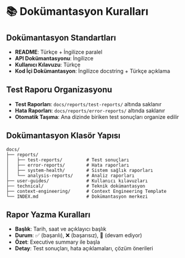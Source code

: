 # 📚 Dokümantasyon Kuralları

## Dokümantasyon Standartları
- **README**: Türkçe + İngilizce paralel
- **API Dokümantasyonu**: İngilizce
- **Kullanıcı Kılavuzu**: Türkçe
- **Kod İçi Dokümantasyon**: İngilizce docstring + Türkçe açıklama

## Test Raporu Organizasyonu
- **Test Raporları**: `docs/reports/test-reports/` altında saklanır
- **Hata Raporları**: `docs/reports/error-reports/` altında saklanır
- **Otomatik Taşıma**: Ana dizinde biriken test sonuçları organize edilir

## Dokümantasyon Klasör Yapısı
```
docs/
├── reports/
│   ├── test-reports/         # Test sonuçları
│   ├── error-reports/        # Hata raporları
│   ├── system-health/        # Sistem sağlık raporları
│   └── analysis-reports/     # Analiz raporları
├── user-guides/              # Kullanıcı kılavuzları
├── technical/                # Teknik dokümantasyon
├── context-engineering/      # Context Engineering Template
└── INDEX.md                  # Dokümantasyon merkezi
```

## Rapor Yazma Kuralları
- **Başlık**: Tarih, saat ve açıklayıcı başlık
- **Durum**: ✅ (başarılı), ❌ (başarısız), 🔄 (devam ediyor)
- **Özet**: Executive summary ile başla
- **Detay**: Test sonuçları, hata açıklamaları, çözüm önerileri 